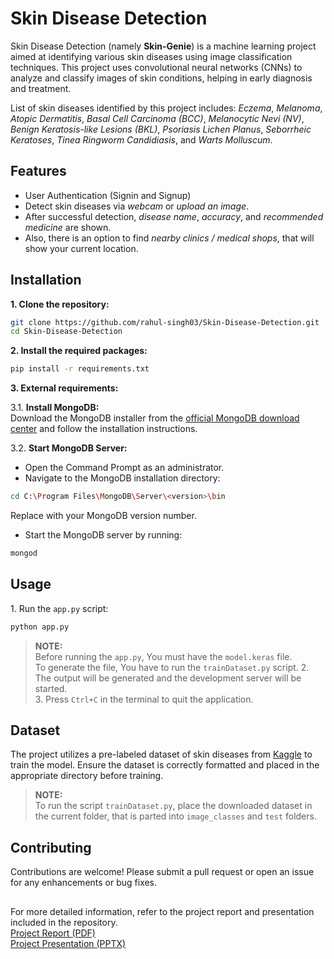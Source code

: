 
# Skin Disease Detection
Skin Disease Detection (namely **Skin-Genie**) is a machine learning project aimed at identifying various skin diseases using image classification techniques. This project uses convolutional neural networks (CNNs) to analyze and classify images of skin conditions, helping in early diagnosis and treatment.

List of skin diseases identified by this project includes: *Eczema*, *Melanoma*, *Atopic Dermatitis*, *Basal Cell Carcinoma (BCC)*, *Melanocytic Nevi (NV)*, *Benign Keratosis-like Lesions (BKL)*, *Psoriasis Lichen Planus*, *Seborrheic Keratoses*, *Tinea Ringworm Candidiasis*, and *Warts Molluscum*.

## Features

* User Authentication (Signin and Signup) 
* Detect skin diseases via *webcam* or *upload an image*. 
* After successful detection, *disease name*, *accuracy*, and *recommended medicine* are shown.
* Also, there is an option to find *nearby clinics / medical shops*, that will show your current location.

## Installation
**1\. Clone the repository:**
```bash
git clone https://github.com/rahul-singh03/Skin-Disease-Detection.git
cd Skin-Disease-Detection
```
**2\. Install the required packages:**
```bash
pip install -r requirements.txt
```
**3\. External requirements:**

3.1. **Install MongoDB:**   
Download the MongoDB installer from the [official MongoDB download center](https://www.mongodb.com/try/download/community) and follow the installation instructions.
 
3.2. **Start MongoDB Server:**
* Open the Command Prompt as an administrator.
* Navigate to the MongoDB installation directory:
```bash 
cd C:\Program Files\MongoDB\Server\<version>\bin
``` 
Replace <version> with your MongoDB version number.  
* Start the MongoDB server by running:
```bash
mongod
```
## Usage
1\. Run the `app.py` script:
```bash
python app.py
```
> **NOTE:**  
> Before running the `app.py`, You must have the `model.keras` file.  
> To generate the file, You have to run the `trainDataset.py` script. 
2\. The output will be generated and the development server will be started.  
3\. Press `Ctrl+C` in the terminal to quit the application.

## Dataset
The project utilizes a pre-labeled dataset of skin diseases from [Kaggle](https://www.kaggle.com/datasets/ismailpromus/skin-diseases-image-dataset "Skin Diseases Image Dataset") to train the model. Ensure the dataset is correctly formatted and placed in the appropriate directory before training.  
> **NOTE:**  
> To run the script `trainDataset.py`, place the downloaded dataset in the current folder, that is parted into `image_classes` and `test` folders. 

## Contributing
Contributions are welcome! Please submit a pull request or open an issue for any enhancements or bug fixes.

##  
For more detailed information, refer to the project report and presentation included in the repository.  
[Project Report (PDF)](Project%20Report.pdf)  
[Project Presentation (PPTX)](Project%20Presentation.pptx)


